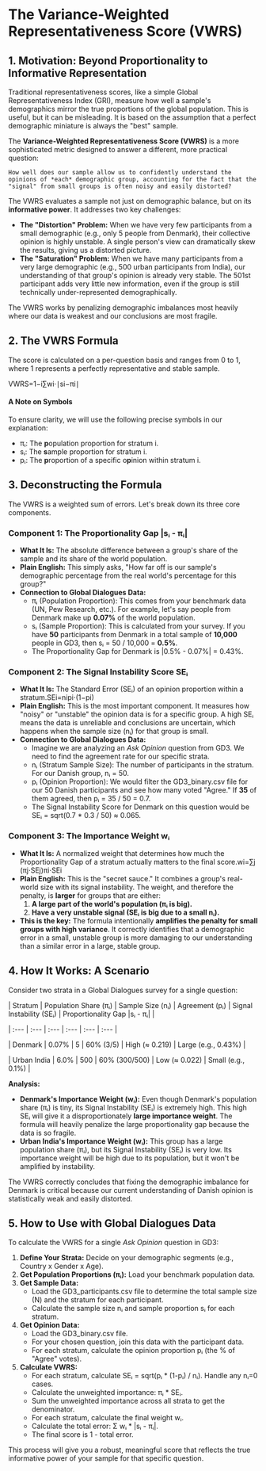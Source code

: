 

# **The Variance-Weighted Representativeness Score (VWRS)**


## **1. Motivation: Beyond Proportionality to Informative Representation**

Traditional representativeness scores, like a simple Global Representativeness Index (GRI), measure how well a sample's demographics mirror the true proportions of the global population. This is useful, but it can be misleading. It is based on the assumption that a perfect demographic miniature is always the "best" sample.

The **Variance-Weighted Representativeness Score (VWRS)** is a more sophisticated metric designed to answer a different, more practical question:


    How well does our sample allow us to confidently understand the opinions of *each* demographic group, accounting for the fact that the "signal" from small groups is often noisy and easily distorted?

The VWRS evaluates a sample not just on demographic balance, but on its **informative power**. It addresses two key challenges:



* **The "Distortion" Problem:** When we have very few participants from a small demographic (e.g., only 5 people from Denmark), their collective opinion is highly unstable. A single person's view can dramatically skew the results, giving us a distorted picture.
* **The "Saturation" Problem:** When we have many participants from a very large demographic (e.g., 500 urban participants from India), our understanding of that group's opinion is already very stable. The 501st participant adds very little new information, even if the group is still technically under-represented demographically.

The VWRS works by penalizing demographic imbalances most heavily where our data is weakest and our conclusions are most fragile.


## **2. The VWRS Formula**

The score is calculated on a per-question basis and ranges from 0 to 1, where 1 represents a perfectly representative and stable sample.

VWRS=1−i∑​wi​⋅∣si​−πi​∣


#### **A Note on Symbols**

To ensure clarity, we will use the following precise symbols in our explanation:



* πᵢ: The **p**opulation proportion for stratum i.
* sᵢ: The **s**ample proportion for stratum i.
* pᵢ: The **p**roportion of a specific o**p**inion within stratum i.


## **3. Deconstructing the Formula**

The VWRS is a weighted sum of errors. Let's break down its three core components.


### **Component 1: The Proportionality Gap |sᵢ - πᵢ|**



* **What It Is:** The absolute difference between a group's share of the sample and its share of the world population.
* **Plain English:** This simply asks, "How far off is our sample's demographic percentage from the real world's percentage for this group?"
* **Connection to Global Dialogues Data:**
    * πᵢ (Population Proportion): This comes from your benchmark data (UN, Pew Research, etc.). For example, let's say people from Denmark make up **0.07%** of the world population.
    * sᵢ (Sample Proportion): This is calculated from your survey. If you have **50** participants from Denmark in a total sample of **10,000** people in GD3, then sᵢ = 50 / 10,000 = **0.5%**.
    * The Proportionality Gap for Denmark is |0.5% - 0.07%| = 0.43%.


### **Component 2: The Signal Instability Score SEᵢ**



* **What It Is:** The Standard Error (SEᵢ) of an opinion proportion within a stratum.SEi​=ni​pi​⋅(1−pi​)​​
* **Plain English:** This is the most important component. It measures how "noisy" or "unstable" the opinion data is for a specific group. A high SEᵢ means the data is unreliable and conclusions are uncertain, which happens when the sample size (nᵢ) for that group is small.
* **Connection to Global Dialogues Data:**
    * Imagine we are analyzing an *Ask Opinion* question from GD3. We need to find the agreement rate for our specific strata.
    * nᵢ (Stratum Sample Size): The number of participants in the stratum. For our Danish group, nᵢ = 50.
    * pᵢ (Opinion Proportion): We would filter the GD3_binary.csv file for our 50 Danish participants and see how many voted "Agree." If **35** of them agreed, then pᵢ = 35 / 50 = 0.7.
    * The Signal Instability Score for Denmark on this question would be SEᵢ = sqrt(0.7 * 0.3 / 50) ≈ 0.065.


### **Component 3: The Importance Weight wᵢ**



* **What It Is:** A normalized weight that determines how much the Proportionality Gap of a stratum actually matters to the final score.wi​=∑j​(πj​⋅SEj​)πi​⋅SEi​​
* **Plain English:** This is the "secret sauce." It combines a group's real-world size with its signal instability. The weight, and therefore the penalty, is **larger** for groups that are either:
    1. **A large part of the world's population (πᵢ is big).**
    2. **Have a very unstable signal (SEᵢ is big due to a small nᵢ).**
* **This is the key:** The formula intentionally **amplifies the penalty for small groups with high variance**. It correctly identifies that a demographic error in a small, unstable group is more damaging to our understanding than a similar error in a large, stable group.


## **4. How It Works: A Scenario**

Consider two strata in a Global Dialogues survey for a single question:

| Stratum | Population Share (πᵢ) | Sample Size (nᵢ) | Agreement (pᵢ) | Signal Instability (SEᵢ) | Proportionality Gap |sᵢ - πᵢ| |

| :--- | :--- | :--- | :--- | :--- | :--- |

| Denmark | 0.07% | 5 | 60% (3/5) | High (≈ 0.219) | Large (e.g., 0.43%) |

| Urban India | 6.0% | 500 | 60% (300/500) | Low (≈ 0.022) | Small (e.g., 0.1%) |

**Analysis:**



* **Denmark's Importance Weight (wᵢ):** Even though Denmark's population share (πᵢ) is tiny, its Signal Instability (SEᵢ) is extremely high. This high SEᵢ will give it a disproportionately **large importance weight**. The formula will heavily penalize the large proportionality gap because the data is so fragile.
* **Urban India's Importance Weight (wᵢ):** This group has a large population share (πᵢ), but its Signal Instability (SEᵢ) is very low. Its importance weight will be high due to its population, but it won't be amplified by instability.

The VWRS correctly concludes that fixing the demographic imbalance for Denmark is critical because our current understanding of Danish opinion is statistically weak and easily distorted.


## **5. How to Use with Global Dialogues Data**

To calculate the VWRS for a single *Ask Opinion* question in GD3:



1. **Define Your Strata:** Decide on your demographic segments (e.g., Country x Gender x Age).
2. **Get Population Proportions (πᵢ):** Load your benchmark population data.
3. **Get Sample Data:**
    * Load the GD3_participants.csv file to determine the total sample size (N) and the stratum for each participant.
    * Calculate the sample size nᵢ and sample proportion sᵢ for each stratum.
4. **Get Opinion Data:**
    * Load the GD3_binary.csv file.
    * For your chosen question, join this data with the participant data.
    * For each stratum, calculate the opinion proportion pᵢ (the % of "Agree" votes).
5. **Calculate VWRS:**
    * For each stratum, calculate SEᵢ = sqrt(pᵢ * (1-pᵢ) / nᵢ). Handle any nᵢ=0 cases.
    * Calculate the unweighted importance: πᵢ * SEᵢ.
    * Sum the unweighted importance across all strata to get the denominator.
    * For each stratum, calculate the final weight wᵢ.
    * Calculate the total error: Σ wᵢ * |sᵢ - πᵢ|.
    * The final score is 1 - total error.

This process will give you a robust, meaningful score that reflects the true informative power of your sample for that specific question.
